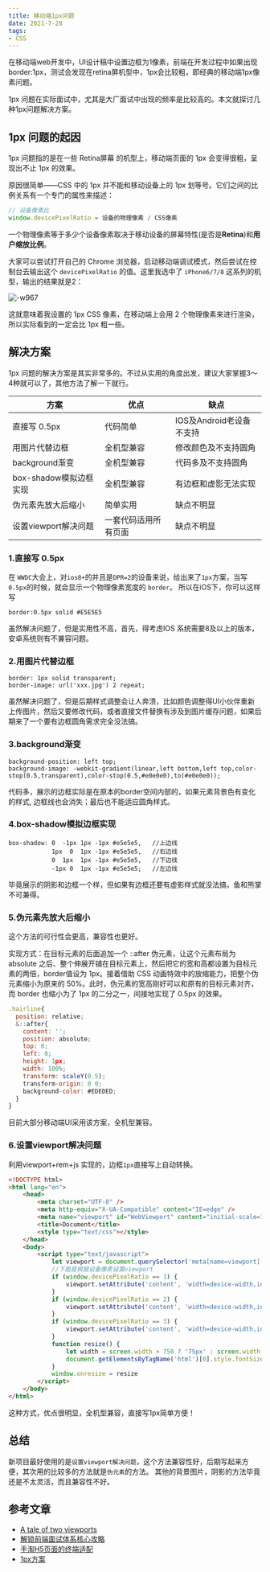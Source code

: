 ```yaml
---
title: 移动端1px问题
date: 2021-7-28
tags:
- CSS
---
```

在移动端web开发中，UI设计稿中设置边框为1像素，前端在开发过程中如果出现border:1px，测试会发现在retina屏机型中，1px会比较粗，即经典的移动端1px像素问题。

1px 问题在实际面试中，尤其是大厂面试中出现的频率是比较高的。本文就探讨几种1px问题解决方案。

## 1px 问题的起因


1px 问题指的是在一些 Retina屏幕 的机型上，移动端页面的 1px 会变得很粗，呈现出不止 1px 的效果。

原因很简单——CSS 中的 1px 并不能和移动设备上的 1px 划等号。它们之间的比例关系有一个专门的属性来描述：
```javascript
// 设备像素比
window.devicePixelRatio = 设备的物理像素 / CSS像素
```

一个物理像素等于多少个设备像素取决于移动设备的屏幕特性(是否是**Retina**)和**用户缩放比例**。

大家可以尝试打开自己的 Chrome 浏览器，启动移动端调试模式，然后尝试在控制台去输出这个 `devicePixelRatio` 的值。这里我选中了 `iPhone6/7/8` 这系列的机型，输出的结果就是2：

![-w967](https://p3-juejin.byteimg.com/tos-cn-i-k3u1fbpfcp/36de6501cd5041bf85cf764f0619e5c1~tplv-k3u1fbpfcp-zoom-1.image)

这就意味着我设置的 1px CSS 像素，在移动端上会用 2 个物理像素来进行渲染，所以实际看到的一定会比 1px 粗一些。


## 解决方案

1px 问题的解决方案是其实非常多的。不过从实用的角度出发，建议大家掌握3～4种就可以了，其他方法了解一下就行。

| 方案  | 优点 | 缺点  |
| --- | --- | --- |
| 直接写 0.5px | 代码简单 |  IOS及Android老设备不支持 |
| 用图片代替边框 | 全机型兼容  | 修改颜色及不支持圆角  |
| background渐变 | 全机型兼容  | 代码多及不支持圆角 |
| box-shadow模拟边框实现 | 全机型兼容 | 有边框和虚影无法实现  |
| 伪元素先放大后缩小 | 简单实用  | 缺点不明显  |
| 设置viewport解决问题 | 一套代码适用所有页面 | 缺点不明显|



### 1.直接写 0.5px

在 `WWDC`大会上，对`ios8+`的并且是`DPR=2`的设备来说，给出来了`1px`方案，当写 `0.5px`的时候，就会显示一个物理像素宽度的 `border`。 所以在iOS下，你可以这样写

```
border:0.5px solid #E5E5E5
```

虽然解决问题了，但是实用性不高，首先，得考虑IOS 系统需要8及以上的版本，安卓系统则有不兼容问题。

### 2.用图片代替边框

```
border: 1px solid transparent;
border-image: url('xxx.jpg') 2 repeat;
```

虽然解决问题了，但是后期样式调整会让人奔溃，比如颜色调整得UI小伙伴重新上传图片，然后又要修改代码，或者直接文件替换有涉及到图片缓存问题，如果后期来了一个要有边框圆角需求完全没法搞。


### 3.background渐变

```
background-position: left top;
background-image: -webkit-gradient(linear,left bottom,left top,color-stop(0.5,transparent),color-stop(0.5,#e0e0e0),to(#e0e0e0));
```

代码多，展示的边框实际是在原本的border空间内部的，如果元素背景色有变化的样式, 边框线也会消失；最后也不能适应圆角样式。

### 4.box-shadow模拟边框实现	

```
box-shadow: 0  -1px 1px -1px #e5e5e5,   //上边线
            1px  0  1px -1px #e5e5e5,   //右边线
            0  1px  1px -1px #e5e5e5,   //下边线
            -1px 0  1px -1px #e5e5e5;   //左边线
```

毕竟展示的阴影和边框一个样，但如果有边框还要有虚影样式就没法搞，鱼和熊掌不可兼得。


### 5.伪元素先放大后缩小

这个方法的可行性会更高，兼容性也更好。

实现方式：在目标元素的后面追加一个 ::after 伪元素，让这个元素布局为 absolute 之后、整个伸展开铺在目标元素上，然后把它的宽和高都设置为目标元素的两倍，border值设为 1px。接着借助 CSS 动画特效中的放缩能力，把整个伪元素缩小为原来的 50%。此时，伪元素的宽高刚好可以和原有的目标元素对齐，而 border 也缩小为了 1px 的二分之一，间接地实现了 0.5px 的效果。

```JavaScript
.hairline{
  position: relative;
  &::after{
    content: '';
    position: absolute;
    top: 0;
    left: 0;
    height: 1px;
    width: 100%;
    transform: scaleY(0.5);
    transform-origin: 0 0;
    background-color: #EDEDED;
  }
}
```
目前大部分移动端UI采用该方案，全机型兼容。

### 6.设置viewport解决问题

利用viewport+rem+js 实现的，边框`1px`直接写上自动转换。

```html
<!DOCTYPE html>
<html lang="en">
    <head>
        <meta charset="UTF-8" />
        <meta http-equiv="X-UA-Compatible" content="IE=edge" />
        <meta name="viewport" id="WebViewport" content="initial-scale=1, maximum-scale=1, minimum-scale=1, user-scalable=no" />
        <title>Document</title>
        <style type="text/css"></style>
    </head>
    <body>
        <script type="text/javascript">
            let viewport = document.querySelector('meta[name=viewport]')
            //下面是根据设备像素设置viewport
            if (window.devicePixelRatio == 1) {
                viewport.setAttribute('content', 'width=device-width,initial-scale=1, maximum-scale=1, minimum-scale=1, user-scalable=no')
            }
            if (window.devicePixelRatio == 2) {
                viewport.setAttribute('content', 'width=device-width,initial-scale=0.5, maximum-scale=0.5, minimum-scale=0.5, user-scalable=no')
            }
            if (window.devicePixelRatio == 3) {
                viewport.setAttribute('content', 'width=device-width,initial-scale=0.3333333333333333, maximum-scale=0.3333333333333333, minimum-scale=0.3333333333333333, user-scalable=no')
            }
            function resize() {
                let width = screen.width > 750 ? '75px' : screen.width / 10 + 'px'
                document.getElementsByTagName('html')[0].style.fontSize = width
            }
            window.onresize = resize
        </script>
    </body>
</html>
```

这种方式，优点很明显，全机型兼容，直接写1px简单方便！

## 总结
新项目最好使用的是`设置viewport解决问题`，这个方法兼容性好，后期写起来方便，其次用的比较多的方法就是`伪元素`的方法。 其他的背景图片，阴影的方法毕竟还是不太灵活，而且兼容性不好。




## 参考文章

- [A tale of two viewports](https://quirksmode.org/mobile/viewports.html)
- [解锁前端面试体系核心攻略](https://www.imooc.com/read/70)
- [手淘H5页面的终端适配](https://www.w3cplus.com/mobile/lib-flexible-for-html5-layout.html)
- [1px方案](https://github.com/freedomcly/1px)
